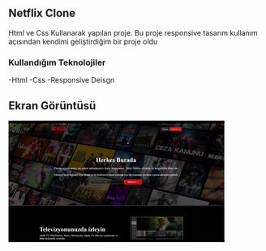 <h2> Netflix Clone </h2>

Html ve Css Kullanarak yapılan proje. Bu proje responsive tasarım kullanım açısından kendimi geliştirdiğim bir proje oldu

<h3> Kullandığım Teknolojiler </h3>

-Html
-Css
-Responsive Deisgn

<h2> Ekran Görüntüsü </h2>

![](netflix.gif)
